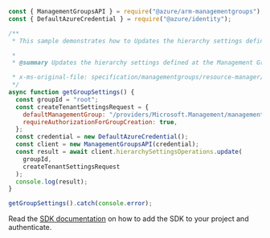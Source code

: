```javascript
const { ManagementGroupsAPI } = require("@azure/arm-managementgroups");
const { DefaultAzureCredential } = require("@azure/identity");

/**
 * This sample demonstrates how to Updates the hierarchy settings defined at the Management Group level.

 *
 * @summary Updates the hierarchy settings defined at the Management Group level.

 * x-ms-original-file: specification/managementgroups/resource-manager/Microsoft.Management/stable/2021-04-01/examples/PatchHierarchySettings.json
 */
async function getGroupSettings() {
  const groupId = "root";
  const createTenantSettingsRequest = {
    defaultManagementGroup: "/providers/Microsoft.Management/managementGroups/DefaultGroup",
    requireAuthorizationForGroupCreation: true,
  };
  const credential = new DefaultAzureCredential();
  const client = new ManagementGroupsAPI(credential);
  const result = await client.hierarchySettingsOperations.update(
    groupId,
    createTenantSettingsRequest
  );
  console.log(result);
}

getGroupSettings().catch(console.error);
```

Read the [SDK documentation](https://github.com/Azure/azure-sdk-for-js/blob/%40azure%2Farm-managementgroups_2.0.1/sdk/managementgroups/arm-managementgroups/README.md) on how to add the SDK to your project and authenticate.
